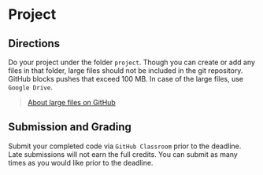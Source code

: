 # Project

## Directions

Do your project under the folder `project`. Though you can create or add any files in that folder, large files should not be included in the git repository. GitHub blocks pushes that exceed 100 MB. In case of the large files, use `Google Drive`.

> [About large files on GitHub](https://docs.github.com/en/repositories/working-with-files/managing-large-files/about-large-files-on-github)


## Submission and Grading

Submit your completed code via `GitHub Classroom` prior to the deadline. Late submissions will not earn the full credits. You can submit as many times as you would like prior to the deadline.
